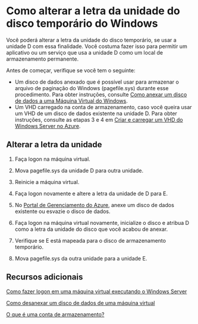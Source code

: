 <properties title="Como alterar a letra da unidade do disco tempor&aacute;rio do Windows" pageTitle="Como alterar a letra da unidade do disco tempor&aacute;rio do Windows" description="Descreve como remapear o disco tempor&aacute;rio em uma VM do Windows no Azure" metaKeywords="" services="virtual machines" solutions="" documentationCenter="" authors="kathydav"  manager="timlt" videoId="" scriptId="" />

<tags ms.service="virtual-machines" ms.workload="infrastructure-services" ms.tgt_pltfrm="vm-windows" ms.devlang="na" ms.topic="article" ms.date="07/09/2014" ms.author="kathydav" />

# Como alterar a letra da unidade do disco temporário do Windows

Você poderá alterar a letra da unidade do disco temporário, se usar a unidade D com essa finalidade. Você costuma fazer isso para permitir um aplicativo ou um serviço que usa a unidade D como um local de armazenamento permanente.

Antes de começar, verifique se você tem o seguinte:

-   Um disco de dados anexado que é possível usar para armazenar o arquivo de paginação do Windows (pagefile.sys) durante esse procedimento. Para obter instruções, consulte [Como anexar um disco de dados a uma Máquina Virtual do Windows][Como anexar um disco de dados a uma Máquina Virtual do Windows].
-   Um VHD carregado na conta de armazenamento, caso você queira usar um VHD de um disco de dados existente na unidade D. Para obter instruções, consulte as etapas 3 e 4 em [Criar e carregar um VHD do Windows Server no Azure][Criar e carregar um VHD do Windows Server no Azure].

## Alterar a letra da unidade

1.  Faça logon na máquina virtual.

2.  Mova pagefile.sys da unidade D para outra unidade.

3.  Reinicie a máquina virtual.

4.  Faça logon novamente e altere a letra da unidade de D para E.

5.  No [Portal de Gerenciamento do Azure][Portal de Gerenciamento do Azure], anexe um disco de dados existente ou esvazie o disco de dados.

6.  Faça logon na máquina virtual novamente, inicialize o disco e atribua D como a letra da unidade do disco que você acabou de anexar.

7.  Verifique se E está mapeada para o disco de armazenamento temporário.

8.  Mova pagefile.sys da outra unidade para a unidade E.

## Recursos adicionais

[Como fazer logon em uma máquina virtual executando o Windows Server][Como fazer logon em uma máquina virtual executando o Windows Server]

[Como desanexar um disco de dados de uma máquina virtual][Como desanexar um disco de dados de uma máquina virtual]

[O que é uma conta de armazenamento?][O que é uma conta de armazenamento?]

<!--Link references-->

  [Como anexar um disco de dados a uma Máquina Virtual do Windows]: ../storage-windows-attach-disk
  [Criar e carregar um VHD do Windows Server no Azure]: ../virtual-machines-create-upload-vhd-windows-server/
  [Portal de Gerenciamento do Azure]: http://manage.windowsazure.com
  [Como fazer logon em uma máquina virtual executando o Windows Server]: ../virtual-machines-log-on-windows-server/
  [Como desanexar um disco de dados de uma máquina virtual]: ../storage-windows-detach-disk/
  [O que é uma conta de armazenamento?]: ../storage-whatis-account/

